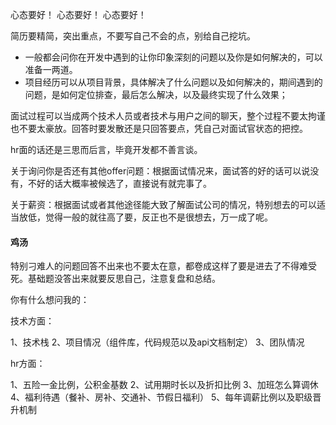 心态要好！
心态要好！
心态要好！

简历要精简，突出重点，不要写自己不会的点，别给自己挖坑。

* 一般都会问你在开发中遇到的让你印象深刻的问题以及你是如何解决的，可以准备一两道。
* 项目经历可以从项目背景，具体解决了什么问题以及如何解决的，期间遇到的问题，是如何定位排查，最后怎么解决，以及最终实现了什么效果；

面试过程可以当成两个技术人员或者技术与用户之间的聊天，整个过程不要太拘谨也不要太豪放。回答时要发散还是只回答要点，凭自己对面试官状态的把控。

hr面的话还是三思而后言，毕竟开发都不善言谈。

关于询问你是否还有其他offer问题：根据面试情况来，面试答的好的话可以说没有，不好的话大概率被候选了，直接说有就完事了。

关于薪资：根据面试或者其他途径能大致了解面试公司的情况，特别想去的可以适当放低，觉得一般的就往高了要，反正也不是很想去，万一成了呢。

#### 鸡汤

特别刁难人的问题回答不出来也不要太在意，都卷成这样了要是进去了不得难受死。基础题没答出来就要反思自己，注意复盘和总结。

你有什么想问我的：

技术方面：

1、技术栈
2、项目情况（组件库，代码规范以及api文档制定）
3、团队情况

hr方面：

1、五险一金比例，公积金基数
2、试用期时长以及折扣比例
3、加班怎么算调休
4、福利待遇（餐补、房补、交通补、节假日福利）
5、每年调薪比例以及职级晋升机制











